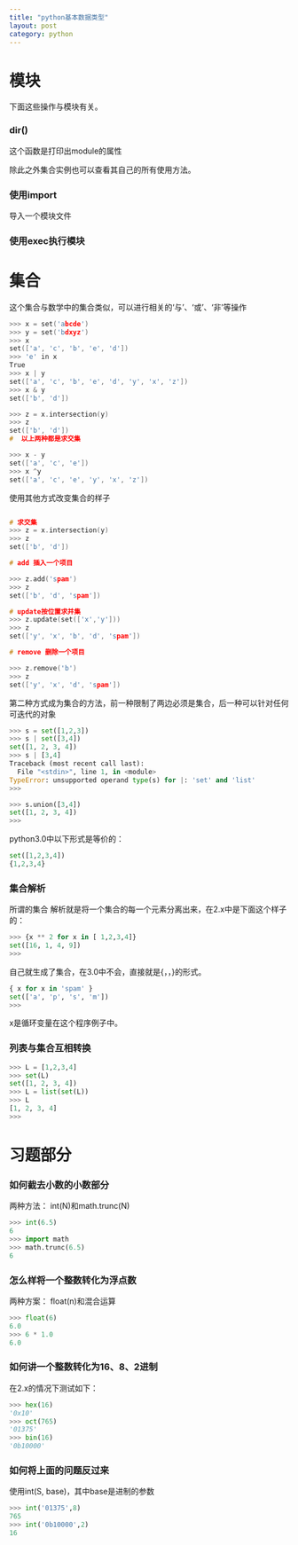 ```yaml
---
title: "python基本数据类型"
layout: post
category: python
---
```


# 模块

下面这些操作与模块有关。

### dir()

这个函数是打印出module的属性

除此之外集合实例也可以查看其自己的所有使用方法。

### 使用import

 导入一个模块文件

### 使用exec执行模块

# 集合

这个集合与数学中的集合类似，可以进行相关的‘与’、‘或’、‘非’等操作

```c
>>> x = set('abcde')
>>> y = set('bdxyz')
>>> x
set(['a', 'c', 'b', 'e', 'd'])
>>> 'e' in x
True
>>> x | y
set(['a', 'c', 'b', 'e', 'd', 'y', 'x', 'z'])
>>> x & y
set(['b', 'd'])

>>> z = x.intersection(y)
>>> z
set(['b', 'd'])
#  以上两种都是求交集

>>> x - y
set(['a', 'c', 'e'])
>>> x ^y
set(['a', 'c', 'e', 'y', 'x', 'z'])
```

使用其他方式改变集合的样子

```c

# 求交集
>>> z = x.intersection(y)
>>> z
set(['b', 'd'])

# add 插入一个项目

>>> z.add('spam')
>>> z
set(['b', 'd', 'spam'])

# update按位置求并集
>>> z.update(set(['x','y']))
>>> z
set(['y', 'x', 'b', 'd', 'spam'])

# remove 删除一个项目

>>> z.remove('b')
>>> z
set(['y', 'x', 'd', 'spam'])

```

第二种方式成为集合的方法，前一种限制了两边必须是集合，后一种可以针对任何可迭代的对象

```python
>>> s = set([1,2,3])
>>> s | set([3,4])
set([1, 2, 3, 4])
>>> s | [3,4]
Traceback (most recent call last):
  File "<stdin>", line 1, in <module>
TypeError: unsupported operand type(s) for |: 'set' and 'list'
>>>

>>> s.union([3,4])
set([1, 2, 3, 4])
>>>

```

python3.0中以下形式是等价的：

```python
set([1,2,3,4])
{1,2,3,4}
```

### 集合解析
所谓的集合 解析就是将一个集合的每一个元素分离出来，在2.x中是下面这个样子的：

```python
>>> {x ** 2 for x in [ 1,2,3,4]}
set([16, 1, 4, 9])
>>>
```

自己就生成了集合，在3.0中不会，直接就是{，，}的形式。

```python
{ x for x in 'spam' }
set(['a', 'p', 's', 'm'])
>>>
```

x是循环变量在这个程序例子中。

### 列表与集合互相转换

```python
>>> L = [1,2,3,4]
>>> set(L)
set([1, 2, 3, 4])
>>> L = list(set(L))
>>> L
[1, 2, 3, 4]
>>>
```

# 习题部分

### 如何截去小数的小数部分

两种方法： int(N)和math.trunc(N)

```python
>>> int(6.5)
6
>>> import math
>>> math.trunc(6.5)
6
```

### 怎么样将一个整数转化为浮点数

两种方案： float(n)和混合运算

```python
>>> float(6)
6.0
>>> 6 * 1.0
6.0

```

### 如何讲一个整数转化为16、8、2进制

在2.x的情况下测试如下：

```python
>>> hex(16)
'0x10'
>>> oct(765)
'01375'
>>> bin(16)
'0b10000'

```

### 如何将上面的问题反过来

使用int(S, base)，其中base是进制的参数

```python
>>> int('01375',8)
765
>>> int('0b10000',2)
16
```










